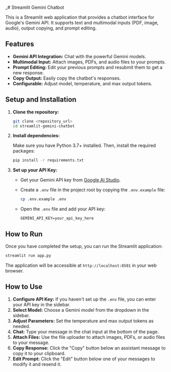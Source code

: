 _# Streamlit Gemini Chatbot

This is a Streamlit web application that provides a chatbot interface for Google's Gemini API. It supports text and multimodal inputs (PDF, image, audio), output copying, and prompt editing.

## Features

- **Gemini API Integration:** Chat with the powerful Gemini models.
- **Multimodal Input:** Attach images, PDFs, and audio files to your prompts.
- **Prompt Editing:** Edit your previous prompts and resubmit them to get a new response.
- **Copy Output:** Easily copy the chatbot's responses.
- **Configurable:** Adjust model, temperature, and max output tokens.

## Setup and Installation

1.  **Clone the repository:**

    ```bash
    git clone <repository_url>
    cd streamlit-gemini-chatbot
    ```

2.  **Install dependencies:**

    Make sure you have Python 3.7+ installed. Then, install the required packages:

    ```bash
    pip install -r requirements.txt
    ```

3.  **Set up your API Key:**

    -   Get your Gemini API key from [Google AI Studio](https://ai.google.dev/).
    -   Create a `.env` file in the project root by copying the `.env.example` file:

        ```bash
        cp .env.example .env
        ```

    -   Open the `.env` file and add your API key:

        ```
        GEMINI_API_KEY=your_api_key_here
        ```

## How to Run

Once you have completed the setup, you can run the Streamlit application:

```bash
streamlit run app.py
```

The application will be accessible at `http://localhost:8501` in your web browser.

## How to Use

1.  **Configure API Key:** If you haven't set up the `.env` file, you can enter your API key in the sidebar.
2.  **Select Model:** Choose a Gemini model from the dropdown in the sidebar.
3.  **Adjust Parameters:** Set the temperature and max output tokens as needed.
4.  **Chat:** Type your message in the chat input at the bottom of the page.
5.  **Attach Files:** Use the file uploader to attach images, PDFs, or audio files to your message.
6.  **Copy Response:** Click the "Copy" button below an assistant message to copy it to your clipboard.
7.  **Edit Prompt:** Click the "Edit" button below one of your messages to modify it and resend it.

